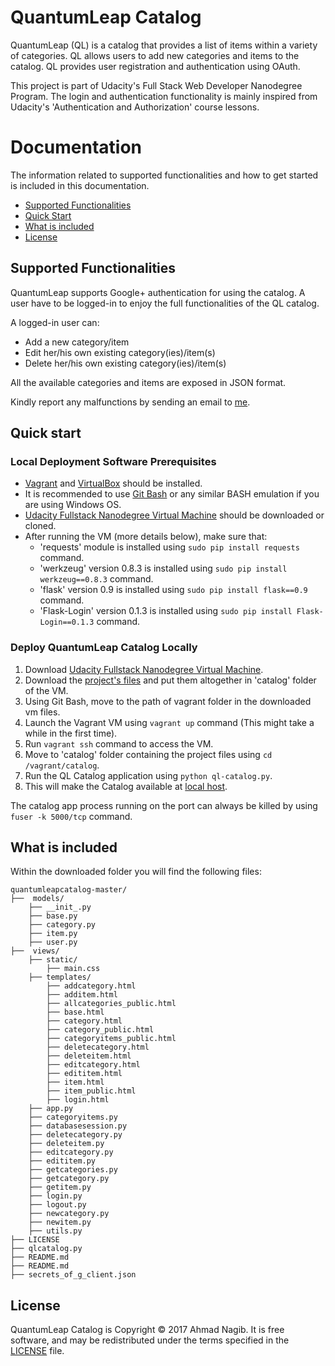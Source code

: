 # QuantumLeap Catalog

QuantumLeap (QL) is a catalog that provides a list of items within a variety of categories. QL allows users to add new categories and items to the catalog. QL provides user registration and authentication using OAuth.

This project is part of Udacity's Full Stack Web Developer Nanodegree Program. The login and authentication functionality is mainly inspired from Udacity's 'Authentication and Authorization' course lessons.

# Documentation

The information related to supported functionalities and how to get started is included in this documentation.

- [Supported Functionalities](#supported-functionalities)
- [Quick Start](#quick-start)
- [What is included](#what-is-included)
- [License](#license)


## Supported Functionalities

QuantumLeap supports Google+ authentication for using the catalog. A user have to be logged-in to enjoy the full functionalities of the QL catalog.

A logged-in user can:
- Add a new category/item
- Edit her/his own existing category(ies)/item(s)
- Delete her/his own existing category(ies)/item(s)

All the available categories and items are exposed in JSON format.

Kindly report any malfunctions by sending an email to [me](mailto:ahmadnagib@fci-cu.edu.eg).

## Quick start

### Local Deployment Software Prerequisites 

- [Vagrant](https://www.vagrantup.com/downloads.html) and [VirtualBox](https://www.virtualbox.org/wiki/Downloads) should be installed.
- It is recommended to use [Git Bash](https://git-for-windows.github.io/) or any similar BASH emulation if you are using Windows OS.
- [Udacity Fullstack Nanodegree Virtual Machine](https://github.com/udacity/fullstack-nanodegree-vm) should be downloaded or cloned.
- After running the VM (more details below), make sure that:
    - 'requests' module is installed using `sudo pip install requests` command.
    - 'werkzeug' version 0.8.3 is installed using `sudo pip install werkzeug==0.8.3` command.
    - 'flask' version 0.9 is installed using `sudo pip install flask==0.9` command.
    - 'Flask-Login' version 0.1.3 is installed using `sudo pip install Flask-Login==0.1.3` command.

### Deploy QuantumLeap Catalog Locally
1. Download [Udacity Fullstack Nanodegree Virtual Machine](https://github.com/udacity/fullstack-nanodegree-vm).
2. Download the [project's files](https://github.com/ahmadnagib/QuantumLeapCatalog) and put them altogether in 'catalog' folder of the VM.
3. Using Git Bash, move to the path of vagrant folder in the downloaded vm files.
4. Launch the Vagrant VM using `vagrant up` command (This might take a while in the first time).
5. Run `vagrant ssh` command to access the VM.
6. Move to 'catalog' folder containing the project files using `cd /vagrant/catalog`.
7. Run the QL Catalog application using `python ql-catalog.py`. 
8. This will make the Catalog available at [local host](http://localhost:5000).


The catalog app process running on the port can always be killed by using `fuser -k 5000/tcp` command.


## What is included

Within the downloaded folder you will find the following files:

```
quantumleapcatalog-master/
├──  models/
    ├── __init_.py
    ├── base.py
    ├── category.py
    ├── item.py
    ├── user.py
├──  views/
    ├── static/
        ├── main.css
    ├── templates/
        ├── addcategory.html
        ├── additem.html
        ├── allcategories_public.html
        ├── base.html
        ├── category.html
        ├── category_public.html
        ├── categoryitems_public.html
        ├── deletecategory.html
        ├── deleteitem.html
        ├── editcategory.html
        ├── edititem.html
        ├── item.html
        ├── item_public.html
        ├── login.html
    ├── app.py
    ├── categoryitems.py
    ├── databasesession.py
    ├── deletecategory.py
    ├── deleteitem.py
    ├── editcategory.py
    ├── edititem.py
    ├── getcategories.py
    ├── getcategory.py
    ├── getitem.py
    ├── login.py
    ├── logout.py
    ├── newcategory.py
    ├── newitem.py
    ├── utils.py
├── LICENSE
├── qlcatalog.py
├── README.md
├── README.md
├── secrets_of_g_client.json
```

## License

QuantumLeap Catalog is Copyright © 2017 Ahmad Nagib. It is free software, and may be redistributed under the terms specified in the [LICENSE](/LICENSE) file.
